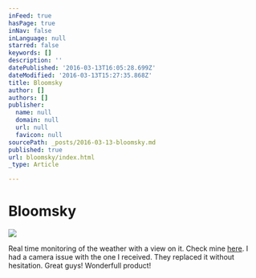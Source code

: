 ```yaml
---
inFeed: true
hasPage: true
inNav: false
inLanguage: null
starred: false
keywords: []
description: ''
datePublished: '2016-03-13T16:05:28.699Z'
dateModified: '2016-03-13T15:27:35.868Z'
title: Bloomsky
author: []
authors: []
publisher:
  name: null
  domain: null
  url: null
  favicon: null
sourcePath: _posts/2016-03-13-bloomsky.md
published: true
url: bloomsky/index.html
_type: Article

---
```

# Bloomsky
![](https://the-grid-user-content.s3-us-west-2.amazonaws.com/c045e1ca-8029-40a6-9619-343f89924899.png)

Real time monitoring of the weather with a view on it. Check mine [here][0]. I had a camera issue with the one I received. They replaced it without hesitation. Great guys! Wonderfull product!

[0]: https://map.bloomsky.com/weather-stations/eaB1rJytnZSmm5mr
